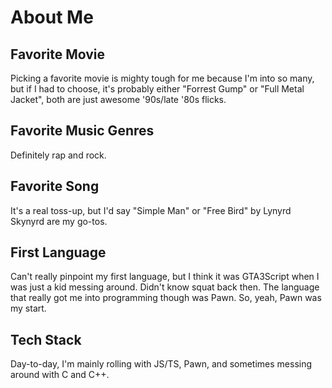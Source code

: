 # About Me

## Favorite Movie
Picking a favorite movie is mighty tough for me because I'm into so many, but if I had to choose, it's probably either "Forrest Gump" or "Full Metal Jacket", both are just awesome '90s/late '80s flicks.


## Favorite Music Genres
Definitely rap and rock.

## Favorite Song
It's a real toss-up, but I'd say "Simple Man" or "Free Bird" by Lynyrd Skynyrd are my go-tos.

## First Language
Can't really pinpoint my first language, but I think it was GTA3Script when I was just a kid messing around. Didn't know squat back then. The language that really got me into programming though was Pawn. So, yeah, Pawn was my start.

## Tech Stack
Day-to-day, I'm mainly rolling with JS/TS, Pawn, and sometimes messing around with C and C++.
